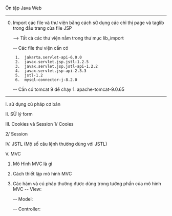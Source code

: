 Ôn tập Java Web

------------------------------------------------------------------------

0. Import các file và thư viện bằng cách sử dụng các chỉ thị page và taglib trong đầu trang của file JSP


	-->  Tất cả các thư viện nằm trong thư mục lib_import

	-- Các file thư viện cần có

		1.	jakarta.servlet-api-6.0.0
		2.	javax.servlet.jsp.jstl-1.2.5
		3.	javax.servlet.jsp.jstl-api-1.2.2
		4.	javax.servlet.jsp-api-2.3.3
		5.	jstl-1.2
		6.	mysql-connector-j-8.2.0
	-- Cần có tomcat 9 để chạy
		1.	apache-tomcat-9.0.65
-------------------------------------------------------------------------

I. sử dụng cú pháp cơ bản

II. SỬ lý form 

III. Cookies và Session
1/ Cooies

2/ Session

IV. JSTL (Mộ số câu lệnh thường dùng với JSTL)

	
V. MVC

1. Mô Hình MVC là gì

2. Cách thiết lập mô hình MVC

3. Các hàm và cú pháp thường được dùng trong tường phần của mô hình MVC
	-- View:
		
	-- Model:
					
	-- Controller:
		

			





